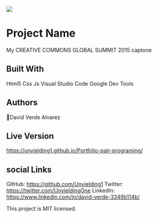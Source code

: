 ![](https://img.shields.io/badge/Microverse-blueviolet)




# Project Name

 My CREATIVE COMMONS GLOBAL SUMMIT 2015 captone


## Built With

Html5
Css
Js
Visual Studio Code
Google Dev Tools


## Authors

👤David Verde Alvarez


## Live Version
https://unyielding1.github.io/Portfolio-pair-programing/

## social Links

GitHub: https://github.com/Unyielding1
Twitter: https://twitter.com/UnyieldingOne
LinkedIn: https://www.linkedin.com/in/david-verde-3349b114b/

This project is MIT licensed.
